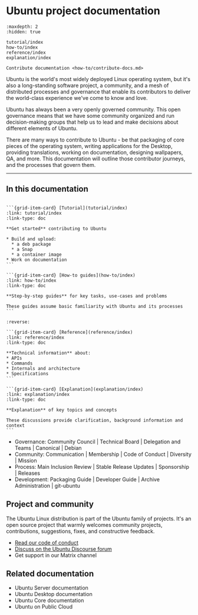 # Ubuntu project documentation

```{toctree}
:maxdepth: 2
:hidden: true

tutorial/index
how-to/index
reference/index
explanation/index

Contribute documentation <how-to/contribute-docs.md>
```

Ubuntu is the world's most widely deployed Linux operating system, but it's also
a long-standing software project, a community, and a mesh of distributed
processes and governance that enable its contributors to deliver the world-class
experience we've come to know and love.

Ubuntu has always been a very openly governed community. This open governance
means that we have some community organized and run decision-making groups that
help us to lead and make decisions about different elements of Ubuntu.

There are many ways to contribute to Ubuntu - be that packaging of core pieces
of the operating system, writing applications for the Desktop, providing
translations, working on documentation, designing wallpapers, QA, and more.
This documentation will outline those contributor journeys, and the processes
that govern them.

---------

## In this documentation

````{grid} 1 1 2 2

```{grid-item-card} [Tutorial](tutorial/index)
:link: tutorial/index
:link-type: doc

**Get started** contributing to Ubuntu

* Build and upload:
  * a deb package
  * a Snap
  * a container image
* Work on documentation
```

```{grid-item-card} [How-to guides](how-to/index)
:link: how-to/index
:link-type: doc

**Step-by-step guides** for key tasks, use-cases and problems

These guides assume basic familiarity with Ubuntu and its processes
```

````

````{grid} 1 1 2 2
:reverse:

```{grid-item-card} [Reference](reference/index)
:link: reference/index
:link-type: doc

**Technical information** about:
* APIs
* Commands
* Internals and architecture
* Specifications
```

```{grid-item-card} [Explanation](explanation/index)
:link: explanation/index
:link-type: doc

**Explanation** of key topics and concepts

These discussions provide clarification, background information and context
```

````

- Governance: Community Council | Technical Board | Delegation and Teams |
  Canonical | Debian
- Community: Communication | Membership | Code of Conduct | Diversity | Mission
- Process: Main Inclusion Review | Stable Release Updates | Sponsorship |
  Releases
- Development: Packaging Guide | Developer Guide | Archive Administration |
  git-ubuntu

## Project and community

The Ubuntu Linux distribution is part of the Ubuntu family of projects. It's an
open source project that warmly welcomes community projects, contributions,
suggestions, fixes, and constructive feedback.

* [Read our code of conduct](https://ubuntu.com/community/ethos/code-of-conduct)
* [Discuss on the Ubuntu Discourse forum](https://discourse.ubuntu.com/)
* Get support in our Matrix channel

## Related documentation

- Ubuntu Server documentation
- Ubuntu Desktop documentation
- Ubuntu Core documentation
- Ubuntu on Public Cloud
